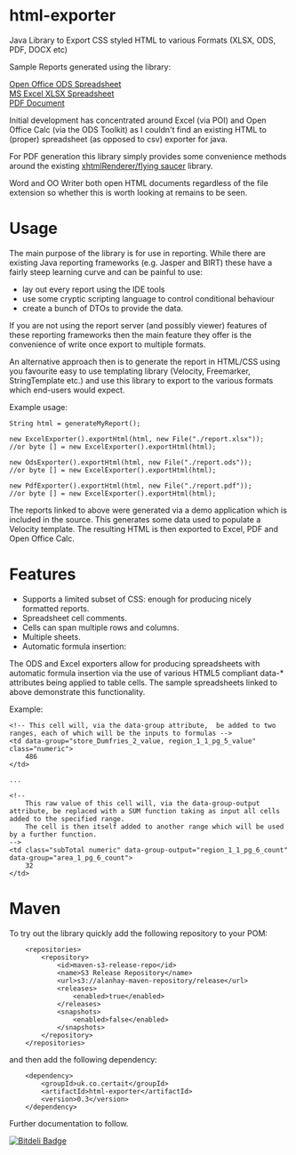 html-exporter 
============

Java Library to Export CSS styled HTML to various Formats (XLSX, ODS, PDF, DOCX etc)

Sample Reports generated using the library:

<a href ="http://tinyurl.com/nhq5mu9">Open Office ODS Spreadsheet</a><br/>
<a href ="http://tinyurl.com/pbnao9u">MS Excel XLSX Spreadsheet</a><br/>
<a href ="http://tinyurl.com/o2hk9l7">PDF Document</a>


Initial development has concentrated around  Excel (via POI) and Open Office Calc (via the ODS Toolkit)
as I couldn't find an existing HTML to (proper) spreadsheet (as opposed to csv) exporter for java.

For PDF generation this library simply provides some convenience methods around the existing 
<a href="https://code.google.com/p/flying-saucer/">xhtmlRenderer/flying saucer</a> library. 

Word and OO Writer both open HTML documents regardless of the file extension so whether this is worth looking at remains to be seen.

Usage
=====

The main purpose of the library is for use in reporting. While there are existing Java reporting frameworks 
(e.g. Jasper and BIRT) these have a fairly steep learning curve and can be painful to use: 

- lay out every report using the IDE tools
- use some cryptic scripting language to control conditional behaviour
- create a bunch of DTOs to provide the data.

If you are not using the report server (and possibly viewer) features of these reporting frameworks then 
the main feature they offer is the convenience of write once export to multiple formats.

An alternative approach then is to generate the report in HTML/CSS using you favourite easy to use templating library (Velocity, Freemarker, 
StringTemplate etc.) and use this library to export to the various formats which end-users would expect.

Example usage:

	String html = generateMyReport();

	new ExcelExporter().exportHtml(html, new File("./report.xlsx"));
	//or byte [] = new ExcelExporter().exportHtml(html);
	
	new OdsExporter().exportHtml(html, new File("./report.ods"));
	//or byte [] = new ExcelExporter().exportHtml(html);
	
	new PdfExporter().exportHtml(html, new File("./report.pdf"));
	//or byte [] = new ExcelExporter().exportHtml(html);
	

The reports linked to above were generated via a demo application which is included in the source. This generates some data used 
to populate a Velocity template. The resulting HTML is then exported to Excel, PDF and Open Office Calc.

Features
========

* Supports a limited subset of CSS: enough for producing nicely formatted reports.
* Spreadsheet cell comments.
* Cells can span multiple rows and columns.
* Multiple sheets.
* Automatic formula insertion:

The ODS and Excel exporters allow for producing spreadsheets with automatic formula insertion via the use of various HTML5 
compliant data-* attributes being applied to table cells. The sample spreadsheets linked to above demonstrate this functionality.

Example:

	<!-- This cell will, via the data-group attribute,  be added to two ranges, each of which will be the inputs to formulas -->
	<td data-group="store_Dumfries_2_value, region_1_1_pg_5_value" class="numeric">
    	486
    </td>      
    
    ...
	
	<!-- 
		This raw value of this cell will, via the data-group-output attribute, be replaced with a SUM function taking as input all cells added to the specified range.
		The cell is then itself added to another range which will be used by a further function.
	-->
    <td class="subTotal numeric" data-group-output="region_1_1_pg_6_count" data-group="area_1_pg_6_count">
		32
    </td>
    
Maven
=====

To try out the library quickly add the following repository to your POM:

		<repositories>
			<repository>
				<id>maven-s3-release-repo</id>
				<name>S3 Release Repository</name>
				<url>s3://alanhay-maven-repository/release</url>
				<releases>
					<enabled>true</enabled>
				</releases>
				<snapshots>
					<enabled>false</enabled>
				</snapshots>
			</repository>
		</repositories>

and then add the following dependency:

		<dependency>
			<groupId>uk.co.certait</groupId>
			<artifactId>html-exporter</artifactId>
			<version>0.3</version>
		</dependency>
    
Further documentation to follow.

 


[![Bitdeli Badge](https://d2weczhvl823v0.cloudfront.net/alanhay/html-exporter/trend.png)](https://bitdeli.com/free "Bitdeli Badge")

